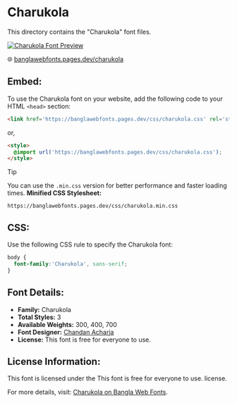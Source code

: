 # Charukola

This directory contains the "Charukola" font files.

[![Charukola Font Preview](https://banglawebfonts.pages.dev/fonts/charukola/charukola-font.jpg)](https://banglawebfonts.pages.dev/charukola/)

🌐 [banglawebfonts.pages.dev/charukola](https://banglawebfonts.pages.dev/charukola/)

## Embed:
To use the Charukola font on your website, add the following code to your HTML `<head>` section:
```html
<link href='https://banglawebfonts.pages.dev/css/charukola.css' rel='stylesheet'>
```

or,
```html
<style>
  @import url('https://banglawebfonts.pages.dev/css/charukola.css');
</style>
```

> [!TIP]
> You can use the `.min.css` version for better performance and faster loading times.
> **Minified CSS Stylesheet:**  
> ```
> https://banglawebfonts.pages.dev/css/charukola.min.css
> ```

## CSS:
Use the following CSS rule to specify the Charukola font:
```css
body {
  font-family:'Charukola', sans-serif;
}
```

## Font Details:
- **Family:** Charukola
- **Total Styles:** 3
- **Available Weights:** 300, 400, 700
- **Font Designer:** [Chandan Acharja](https://charuchandan.wordpress.com/)
- **License:** This font is free for everyone to use.

## License Information:
This font is licensed under the This font is free for everyone to use. license.

For more details, visit: [Charukola on Bangla Web Fonts](https://banglawebfonts.pages.dev/charukola/#about).